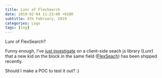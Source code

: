 ```yaml
---
title: Lunr of FlexSearch
date: 2019-02-04 11:23:00 +0100
subtitle: 4th February, 2019
categories: Logs
tags: [log]
---
```


Lunr of FlexSearch?

Funny enough, I've [just investigate](/blog/how-to-make-a-client-side-search-engine-with-vue-and-lunr/) on a client-side seach js library (Lunr) that a new kid on the block in the same field ([FlexSeach](https://github.com/nextapps-de/flexsearch)) has been shipped recently.

Should I make a POC to test it out? :)